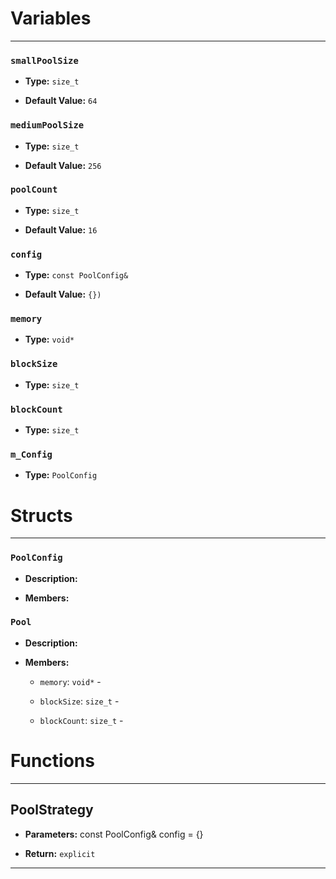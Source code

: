 
# Variables
---

### `smallPoolSize`

- **Type:** `size_t`

- **Default Value:** `64`



### `mediumPoolSize`

- **Type:** `size_t`

- **Default Value:** `256`



### `poolCount`

- **Type:** `size_t`

- **Default Value:** `16`



### `config`

- **Type:** `const PoolConfig&`

- **Default Value:** `{})`



### `memory`

- **Type:** `void*`



### `blockSize`

- **Type:** `size_t`



### `blockCount`

- **Type:** `size_t`



### `m_Config`

- **Type:** `PoolConfig`




# Structs
---

### `PoolConfig`

- **Description:** 

- **Members:**



### `Pool`

- **Description:** 

- **Members:**

  - `memory`: `void*` - 

  - `blockSize`: `size_t` - 

  - `blockCount`: `size_t` - 




# Functions
---

## PoolStrategy



- **Parameters:** const PoolConfig& config = {}

- **Return:** `explicit`

---

